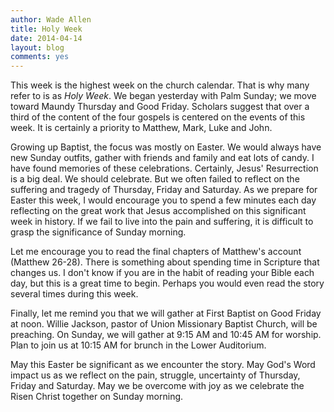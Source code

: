 ```yaml
---
author: Wade Allen
title: Holy Week
date: 2014-04-14
layout: blog
comments: yes
---
```

 
This week is the highest week on the church calendar. That is why many refer to is as *Holy Week*. We began yesterday with Palm Sunday; we move toward Maundy Thursday and Good Friday. Scholars suggest that over a third of the content of the four gospels is centered on the events of this week. It is certainly a priority to Matthew, Mark, Luke and John. 

Growing up Baptist, the focus was mostly on Easter. We would always have new Sunday outfits, gather with friends and family and eat lots of candy. I have found memories of these celebrations. Certainly, Jesus' Resurrection is a big deal. We should celebrate. But we often failed to reflect on the suffering and tragedy of Thursday, Friday and Saturday. As we prepare for Easter this week, I would encourage you to spend a few minutes each day reflecting on the great work that Jesus accomplished on this significant week in history. If we fail to live into the pain and suffering, it is difficult to grasp the significance of Sunday morning.

Let me encourage you to read the final chapters of Matthew's account (Matthew 26-28). There is something about spending time in Scripture that changes us. I don't know if you are in the habit of reading your Bible each day, but this is a great time to begin. Perhaps you would even read the story several times during this week. 

Finally, let me remind you that we will gather at First Baptist on Good Friday at noon. Willie Jackson, pastor of Union Missionary Baptist Church, will be preaching. On Sunday, we will gather at 9:15 AM and 10:45 AM for worship. Plan to join us at 10:15 AM for brunch in the Lower Auditorium. 

May this Easter be significant as we encounter the story. May God's Word impact us as we reflect on the pain, struggle, uncertainty of Thursday, Friday and Saturday. May we be overcome with joy as we celebrate the Risen Christ together on Sunday morning. 

